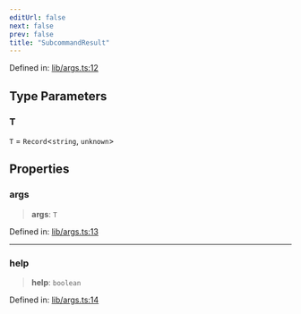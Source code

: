 ```yaml
---
editUrl: false
next: false
prev: false
title: "SubcommandResult"
---
```


Defined in: [lib/args.ts:12](https://github.com/yashjawale/fabr/blob/af253d796213941a067e07d1a9e8b7372a1ddc07/src/lib/args.ts#L12)

## Type Parameters

### T

`T` = `Record`\<`string`, `unknown`\>

## Properties

### args

> **args**: `T`

Defined in: [lib/args.ts:13](https://github.com/yashjawale/fabr/blob/af253d796213941a067e07d1a9e8b7372a1ddc07/src/lib/args.ts#L13)

***

### help

> **help**: `boolean`

Defined in: [lib/args.ts:14](https://github.com/yashjawale/fabr/blob/af253d796213941a067e07d1a9e8b7372a1ddc07/src/lib/args.ts#L14)
